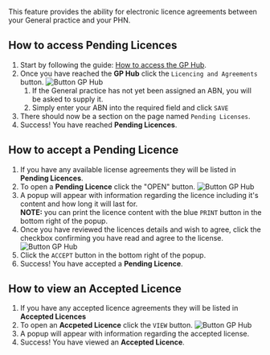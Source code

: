 This feature provides the ability for electronic licence agreements between your General practice and your PHN.

## How to access **Pending Licences**

1. Start by following the guide: <a href="../../practices/introduction/#how-to-access-the-gp-hub" target="_blank">How to access the GP Hub</a>.
2. Once you have reached the **GP Hub** click the `Licencing and Agreements` button.
    ![Button GP Hub](../../images/btn-license-agreements.png)  
      1. If the General practice has not yet been assigned an ABN, you will be asked to supply it.
      2. Simply enter your ABN into the required field and click `SAVE`
3. There should now be a section on the page named `Pending Licenses`.
4. Success! You have reached **Pending Licences**.

## How to accept a **Pending Licence**

1. If you have any available license agreements they will be listed in **Pending Licences**.
2. To open a **Pending Licence** click the "OPEN" button.
    ![Button GP Hub](../../images/row-pending-license.png)
3. A popup will appear with information regarding the licence including it's content and how long it will last for.  
    **NOTE:** you can print the licence content with the blue `PRINT` button in the bottom right of the popup.
4. Once you have reviewed the licences details and wish to agree, click the checkbox confirming you have read and agree to the license. 
    ![Button GP Hub](../../images/chk-license-agree.png)
5. Click the `ACCEPT` button in the bottom right of the popup.
6. Success! You have accepted a **Pending Licence**.

## How to view an **Accepted Licence**

1. If you have any accepted licence agreements they will be listed in **Accepted Licences**
2. To open an **Accpeted Licence** click the `VIEW` button.
    ![Button GP Hub](../../images/row-accepted-license.png)
3. A popup will appear with information regarding the accepted license.
4. Success! You have viewed an **Accepted Licence**.
